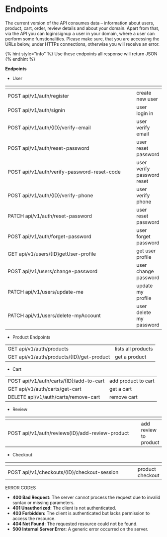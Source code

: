 # Endpoints

The current version of the API consumes data – information about users, product, cart, order, review details and about your domain. Apart from that, via the API you can login/signup a user in your domain, where a user can perform some funstionalities. Please make sure, that you are accessing the URLs below, under HTTPs connections, otherwise you will receive an error.

{% hint style="info" %}
Use these endpoints all response will return JSON
{% endhint %}



**Endpoints**

* User &#x20;

<table><thead><tr><th width="410"></th><th></th></tr></thead><tbody><tr><td>POST api/v1/auth/register</td><td>create new user</td></tr><tr><td>POST api/v1/auth/signin</td><td>user login in</td></tr><tr><td>POST api/v1/auth/{ID}/verify-email</td><td>user verify email</td></tr><tr><td>POST api/v1/auth/reset-password</td><td>user reset password</td></tr><tr><td>POST api/v1/auth/verify-password-reset-code</td><td>user verify password reset</td></tr><tr><td>POST api/v1/auth/{ID}/verify-phone</td><td>user verify phone</td></tr><tr><td>PATCH api/v1/auth/reset-password</td><td>user reset password </td></tr><tr><td>POST api/v1/auth/forget-password</td><td>user forget password</td></tr><tr><td>GET api/v1/users/{ID}getUser-profile</td><td>get user profile</td></tr><tr><td>POST api/v1/users/change-password</td><td>user change password</td></tr><tr><td>PATCH api/v1/users/update-me</td><td>update my profile</td></tr><tr><td>PATCH api/v1/users/delete-myAccount</td><td>user delete my password</td></tr></tbody></table>



* Product Endpoints

|                                           |                    |
| ----------------------------------------- | ------------------ |
| GET api/v1/auth/products                  | lists all products |
| GET api/v1/auth/products/{ID}/get-product | get a product      |

* Cart&#x20;

|                                         |                     |
| --------------------------------------- | ------------------- |
| POST api/v1/auth/carts/{ID}/add-to-cart | add product to cart |
| GET api/v1/auth/carts/get-cart          | get a cart          |
| DELETE api/v1/auth/carts/remove-cart    | remove  cart        |



* Review&#x20;

<table><thead><tr><th width="439"></th><th></th></tr></thead><tbody><tr><td>POST api/v1/auth/reviews{ID}/add-review-product</td><td>add review to product</td></tr></tbody></table>



* Checkout&#x20;

<table><thead><tr><th width="409"></th><th></th></tr></thead><tbody><tr><td>POST api/v1/checkouts/{ID}/checkout-session</td><td>product checkout</td></tr></tbody></table>





ERROR CODES

* **400 Bad Request:** The server cannot process the request due to invalid syntax or missing parameters.
* **401 Unauthorized:** The client is not authenticated.
* **403 Forbidden:** The client is authenticated but lacks permission to access the resource.
* **404 Not Found:** The requested resource could not be found.
* **500 Internal Server Error:** A generic error occurred on the server.





